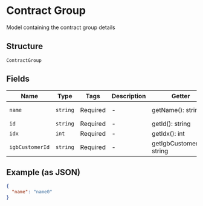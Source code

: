 
# Contract Group

Model containing the contract group details

## Structure

`ContractGroup`

## Fields

| Name | Type | Tags | Description | Getter | Setter |
|  --- | --- | --- | --- | --- | --- |
| `name` | `string` | Required | - | getName(): string | setName(string name): void |
| `id` | `string` | Required | - | getId(): string | setId(string id): void |
| `idx` | `int` | Required | - | getIdx(): int | setIdx(int idx): void |
| `igbCustomerId` | `string` | Required | - | getIgbCustomerId(): string | setIgbCustomerId(string igbCustomerId): void |

## Example (as JSON)

```json
{
  "name": "name0"
}
```

